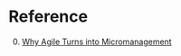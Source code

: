 # Reference

0. [Why Agile Turns into Micromanagement](https://age-of-product.com/agile-micromanagement/)

